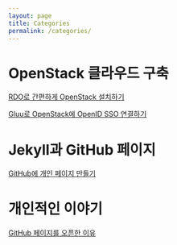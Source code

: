 ```yaml
---
layout: page
title: Categories
permalink: /categories/
---
```


OpenStack 클라우드 구축
========================
[RDO로 간편하게 OpenStack 설치하기](https://kycfeel.github.io/2017/03/01/RDO로-간편하게-OpenStack-설치하기.html)

[Gluu로 OpenStack에 OpenID SSO 연결하기](https://)

Jekyll과 GitHub 페이지
========================
[GitHub에 개인 페이지 만들기](https://)

개인적인 이야기
========================
[GitHub 페이지를 오픈한 이유](https://kycfeel.github.io/잡담/2017/02/28/Github-페이지를-오픈한-이유.html)
